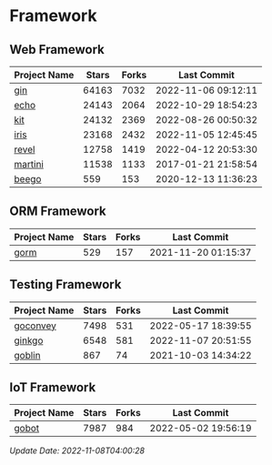 # Framework

## Web Framework
| Project Name | Stars | Forks | Last Commit |
| ------------ | ----- | ----- | ----------- |
| [gin](https://github.com/gin-gonic/gin) | 64163 | 7032 | 2022-11-06 09:12:11 |
| [echo](https://github.com/labstack/echo) | 24143 | 2064 | 2022-10-29 18:54:23 |
| [kit](https://github.com/go-kit/kit) | 24132 | 2369 | 2022-08-26 00:50:32 |
| [iris](https://github.com/kataras/iris) | 23168 | 2432 | 2022-11-05 12:45:45 |
| [revel](https://github.com/revel/revel) | 12758 | 1419 | 2022-04-12 20:53:30 |
| [martini](https://github.com/go-martini/martini) | 11538 | 1133 | 2017-01-21 21:58:54 |
| [beego](https://github.com/astaxie/beego) | 559 | 153 | 2020-12-13 11:36:23 |

## ORM Framework
| Project Name | Stars | Forks | Last Commit |
| ------------ | ----- | ----- | ----------- |
| [gorm](https://github.com/jinzhu/gorm) | 529 | 157 | 2021-11-20 01:15:37 |

## Testing Framework
| Project Name | Stars | Forks | Last Commit |
| ------------ | ----- | ----- | ----------- |
| [goconvey](https://github.com/smartystreets/goconvey) | 7498 | 531 | 2022-05-17 18:39:55 |
| [ginkgo](https://github.com/onsi/ginkgo) | 6548 | 581 | 2022-11-07 20:51:55 |
| [goblin](https://github.com/franela/goblin) | 867 | 74 | 2021-10-03 14:34:22 |

## IoT Framework
| Project Name | Stars | Forks | Last Commit |
| ------------ | ----- | ----- | ----------- |
| [gobot](https://github.com/hybridgroup/gobot) | 7987 | 984 | 2022-05-02 19:56:19 |

*Update Date: 2022-11-08T04:00:28*
